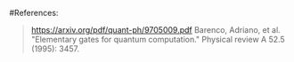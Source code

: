 #References:
> https://arxiv.org/pdf/quant-ph/9705009.pdf
> Barenco, Adriano, et al. "Elementary gates for quantum computation." Physical review A 52.5 (1995): 3457.
